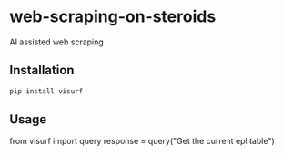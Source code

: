 # web-scraping-on-steroids
AI assisted web scraping

## Installation
```bash
pip install visurf
```

## Usage
from visurf import query
response = query("Get the current epl table")
